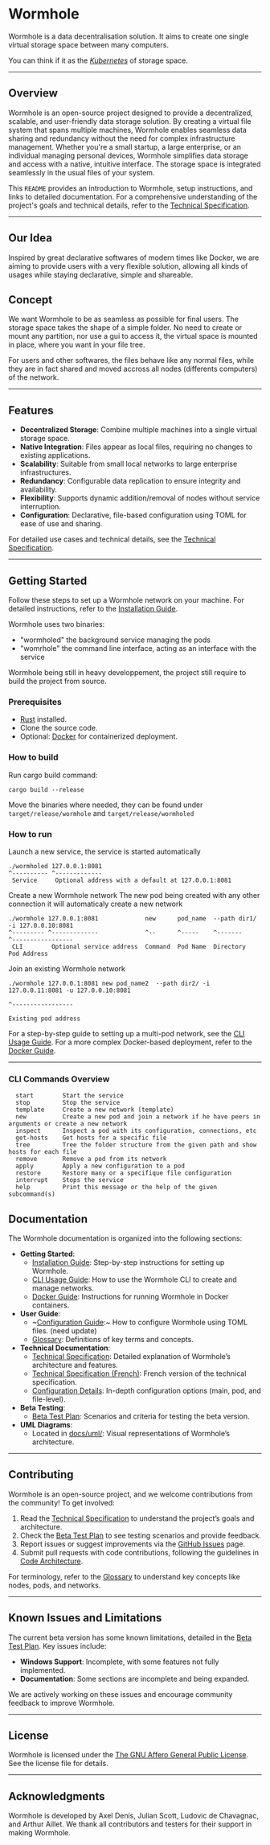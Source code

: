 # Wormhole

Wormhole is a data decentralisation solution. It aims to create one single virtual storage space between many computers.

You can think if it as the *[Kubernetes](https://github.com/kubernetes/kubernetes)* of storage space.

---

## Overview

Wormhole is an open-source project designed to provide a decentralized, scalable, and user-friendly data storage solution. By creating a virtual file system that spans multiple machines, Wormhole enables seamless data sharing and redundancy without the need for complex infrastructure management. Whether you're a small startup, a large enterprise, or an individual managing personal devices, Wormhole simplifies data storage and access with a native, intuitive interface. The storage space is integrated seamlessly in the usual files of your system.

This `README` provides an introduction to Wormhole, setup instructions, and links to detailed documentation. For a comprehensive understanding of the project's goals and technical details, refer to the [Technical Specification](docs/technical/technical_spec.md).

---

## Our Idea

Inspired by great declarative softwares of modern times like Docker, we are aiming to provide users with a very flexible solution, allowing all kinds of usages while staying declarative, simple and shareable.

## Concept

We want Wormhole to be as seamless as possible for final users. The storage space takes the shape of a simple folder. No need to create or mount any partition, nor use a gui to access it, the virtual space is mounted in place, where you want in your file tree.

For users and other softwares, the files behave like any normal files, while they are in fact shared and moved accross all nodes (differents computers) of the network.

---

## Features

- **Decentralized Storage**: Combine multiple machines into a single virtual storage space.
- **Native Integration**: Files appear as local files, requiring no changes to existing applications.
- **Scalability**: Suitable from small local networks to large enterprise infrastructures.
- **Redundancy**: Configurable data replication to ensure integrity and availability.
- **Flexibility**: Supports dynamic addition/removal of nodes without service interruption.
- **Configuration**: Declarative, file-based configuration using TOML for ease of use and sharing.

For detailed use cases and technical details, see the [Technical Specification](docs/technical/technical_spec.md).

---

## Getting Started

Follow these steps to set up a Wormhole network on your machine. For detailed instructions, refer to the [Installation Guide](docs/getting-started/installation.md).

Wormhole uses two binaries:
 - "wormholed" the background service managing the pods
 - "womrhole" the command line interface, acting as an interface with the service

 Wormhole being still in heavy developpement, the project still require to build the project from source.

### Prerequisites

- [Rust](https://www.rust-lang.org/tools/install) installed.
- Clone the source code.
- Optional: [Docker](https://docs.docker.com/get-docker/) for containerized deployment.

### How to build

Run cargo build command:
```
cargo build --release
```

Move the binaries where needed, they can be found under `target/release/wormhole` and `target/release/wormholed`

### How to run

Launch a new service, the service is started automatically
```
./wormholed 127.0.0.1:8081
^---------- ^-------------
 Service     Optional address with a default at 127.0.0.1:8081
```

Create a new Wormhole network
The new pod being created with any other connection it will automaticaly create a new network
```
./wormhole 127.0.0.1:8081             new      pod_name  --path dir1/ -i 127.0.0.10:8081
^--------- ^-------------             ^--      ^-----    ^-------        ^-----------------
 CLI        Optional service address  Command  Pod Name  Directory       Pod Address
```

Join an existing Wormhole network
```
./wormhole 127.0.0.1:8081 new pod_name2  --path dir2/ -i 127.0.0.11:8081 -u 127.0.0.10:8081
                                                                            ^-----------------
                                                                            Existing pod address
```

For a step-by-step guide to setting up a multi-pod network, see the [CLI Usage Guide](docs/getting-started/memo-cli.md).
For a more complex Docker-based deployment, refer to the [Docker Guide](docs/getting-started/docker-guide.md).

---

### CLI Commands Overview
```
  start        Start the service
  stop         Stop the service
  template     Create a new network (template)
  new          Create a new pod and join a network if he have peers in arguments or create a new network
  inspect      Inspect a pod with its configuration, connections, etc
  get-hosts    Get hosts for a specific file
  tree         Tree the folder structure from the given path and show hosts for each file
  remove       Remove a pod from its network
  apply        Apply a new configuration to a pod
  restore      Restore many or a specifique file configuration
  interrupt    Stops the service
  help         Print this message or the help of the given subcommand(s)
```

## Documentation

The Wormhole documentation is organized into the following sections:

- **Getting Started**:
  - [Installation Guide](docs/getting-started/installation.md): Step-by-step instructions for setting up Wormhole.
  - [CLI Usage Guide](docs/getting-started/memo-cli.md): How to use the Wormhole CLI to create and manage networks.
  - [Docker Guide](docs/getting-started/docker-guide.md): Instructions for running Wormhole in Docker containers.
- **User Guide**:
  - ~[Configuration Guide](docs/user-guide/configuration.md):~ How to configure Wormhole using TOML files. (need update)
  - [Glossary](docs/user-guide/glossary.md): Definitions of key terms and concepts.
- **Technical Documentation**:
  - [Technical Specification](docs/technical/technical_spec.md): Detailed explanation of Wormhole’s architecture and features.
  - [Technical Specification (French)](docs/technical/technical_spec_fr.md): French version of the technical specification.
  - [Configuration Details](docs/technical/configuration/): In-depth configuration options (main, pod, and file-level).
- **Beta Testing**:
  - [Beta Test Plan](docs/beta-testing/beta_test_plan.md): Scenarios and criteria for testing the beta version.
- **UML Diagrams**:
  - Located in [docs/uml/](docs/uml/): Visual representations of Wormhole’s architecture.

---

## Contributing

Wormhole is an open-source project, and we welcome contributions from the community! To get involved:

1. Read the [Technical Specification](docs/technical/technical_spec.md) to understand the project’s goals and architecture.
2. Check the [Beta Test Plan](docs/beta-testing/beta_test_plan.md) to see testing scenarios and provide feedback.
3. Report issues or suggest improvements via the [GitHub Issues](https://github.com/Agartha-Software/Wormhole/issues) page.
4. Submit pull requests with code contributions, following the guidelines in [Code Architecture](docs/technical/architecture/code_architecture.md).

For terminology, refer to the [Glossary](docs/user-guide/glossary.md) to understand key concepts like nodes, pods, and networks.

---

## Known Issues and Limitations

The current beta version has some known limitations, detailed in the [Beta Test Plan](docs/beta-testing/beta_test_plan.md). Key issues include:

- **Windows Support**: Incomplete, with some features not fully implemented.
- **Documentation**: Some sections are incomplete and being expanded.

We are actively working on these issues and encourage community feedback to improve Wormhole.

---

## License

Wormhole is licensed under the [The GNU Affero General Public License](LICENSE.txt). See the license file for details.

---

## Acknowledgments

Wormhole is developed by Axel Denis, Julian Scott, Ludovic de Chavagnac, and Arthur Aillet. We thank all contributors and testers for their support in making Wormhole.
